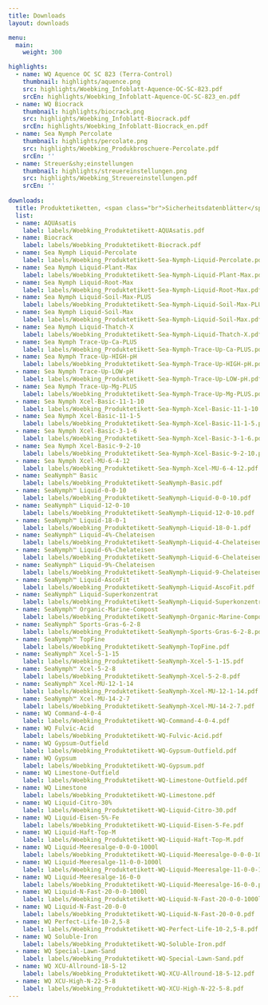 ```yaml
---
title: Downloads
layout: downloads

menu:
  main:
    weight: 300

highlights:
  - name: WQ Aquence OC SC 823 (Terra-Control)
    thumbnail: highlights/aquence.png
    src: highlights/Woebking_Infoblatt-Aquence-OC-SC-823.pdf
    srcEn: highlights/Woebking_Infoblatt-Aquence-OC-SC-823_en.pdf
  - name: WQ Biocrack
    thumbnail: highlights/biocrack.png
    src: highlights/Woebking_Infoblatt-Biocrack.pdf
    srcEn: highlights/Woebking_Infoblatt-Biocrack_en.pdf
  - name: Sea Nymph Percolate
    thumbnail: highlights/percolate.png
    src: highlights/Woebking_Produkbroschuere-Percolate.pdf
    srcEn: ''
  - name: Streuer&shy;einstellungen
    thumbnail: highlights/streuereinstellungen.png
    src: highlights/Woebking_Streuereinstellungen.pdf
    srcEn: ''
  
downloads:
  title: Produktetiketten, <span class="br">Sicherheitsdatenblätter</span>
  list:
  - name: AQUAsatis
    label: labels/Woebking_Produktetikett-AQUAsatis.pdf
  - name: Biocrack
    label: labels/Woebking_Produktetikett-Biocrack.pdf
  - name: Sea Nymph Liquid-Percolate
    label: labels/Woebking_Produktetikett-Sea-Nymph-Liquid-Percolate.pdf
  - name: Sea Nymph Liquid-Plant-Max
    label: labels/Woebking_Produktetikett-Sea-Nymph-Liquid-Plant-Max.pdf
  - name: Sea Nymph Liquid-Root-Max
    label: labels/Woebking_Produktetikett-Sea-Nymph-Liquid-Root-Max.pdf
  - name: Sea Nymph Liquid-Soil-Max-PLUS
    label: labels/Woebking_Produktetikett-Sea-Nymph-Liquid-Soil-Max-PLUS.pdf
  - name: Sea Nymph Liquid-Soil-Max
    label: labels/Woebking_Produktetikett-Sea-Nymph-Liquid-Soil-Max.pdf
  - name: Sea Nymph Liquid-Thatch-X
    label: labels/Woebking_Produktetikett-Sea-Nymph-Liquid-Thatch-X.pdf
  - name: Sea Nymph Trace-Up-Ca-PLUS
    label: labels/Woebking_Produktetikett-Sea-Nymph-Trace-Up-Ca-PLUS.pdf
  - name: Sea Nymph Trace-Up-HIGH-pH
    label: labels/Woebking_Produktetikett-Sea-Nymph-Trace-Up-HIGH-pH.pdf
  - name: Sea Nymph Trace-Up-LOW-pH
    label: labels/Woebking_Produktetikett-Sea-Nymph-Trace-Up-LOW-pH.pdf
  - name: Sea Nymph Trace-Up-Mg-PLUS
    label: labels/Woebking_Produktetikett-Sea-Nymph-Trace-Up-Mg-PLUS.pdf
  - name: Sea Nymph Xcel-Basic-11-1-10
    label: labels/Woebking_Produktetikett-Sea-Nymph-Xcel-Basic-11-1-10.pdf
  - name: Sea Nymph Xcel-Basic-11-1-5
    label: labels/Woebking_Produktetikett-Sea-Nymph-Xcel-Basic-11-1-5.pdf
  - name: Sea Nymph Xcel-Basic-3-1-6
    label: labels/Woebking_Produktetikett-Sea-Nymph-Xcel-Basic-3-1-6.pdf
  - name: Sea Nymph Xcel-Basic-9-2-10
    label: labels/Woebking_Produktetikett-Sea-Nymph-Xcel-Basic-9-2-10.pdf
  - name: Sea Nymph Xcel-MU-6-4-12
    label: labels/Woebking_Produktetikett-Sea-Nymph-Xcel-MU-6-4-12.pdf
  - name: SeaNymph™ Basic
    label: labels/Woebking_Produktetikett-SeaNymph-Basic.pdf
  - name: SeaNymph™ Liquid-0-0-10
    label: labels/Woebking_Produktetikett-SeaNymph-Liquid-0-0-10.pdf
  - name: SeaNymph™ Liquid-12-0-10
    label: labels/Woebking_Produktetikett-SeaNymph-Liquid-12-0-10.pdf
  - name: SeaNymph™ Liquid-18-0-1
    label: labels/Woebking_Produktetikett-SeaNymph-Liquid-18-0-1.pdf
  - name: SeaNymph™ Liquid-4%-Chelateisen
    label: labels/Woebking_Produktetikett-SeaNymph-Liquid-4-Chelateisen.pdf
  - name: SeaNymph™ Liquid-6%-Chelateisen
    label: labels/Woebking_Produktetikett-SeaNymph-Liquid-6-Chelateisen.pdf
  - name: SeaNymph™ Liquid-9%-Chelateisen
    label: labels/Woebking_Produktetikett-SeaNymph-Liquid-9-Chelateisen.pdf
  - name: SeaNymph™ Liquid-AscoFit
    label: labels/Woebking_Produktetikett-SeaNymph-Liquid-AscoFit.pdf
  - name: SeaNymph™ Liquid-Superkonzentrat
    label: labels/Woebking_Produktetikett-SeaNymph-Liquid-Superkonzentrat.pdf
  - name: SeaNymph™ Organic-Marine-Compost
    label: labels/Woebking_Produktetikett-SeaNymph-Organic-Marine-Compost.pdf
  - name: SeaNymph™ Sports-Gras-6-2-8
    label: labels/Woebking_Produktetikett-SeaNymph-Sports-Gras-6-2-8.pdf
  - name: SeaNymph™ TopFine
    label: labels/Woebking_Produktetikett-SeaNymph-TopFine.pdf
  - name: SeaNymph™ Xcel-5-1-15
    label: labels/Woebking_Produktetikett-SeaNymph-Xcel-5-1-15.pdf
  - name: SeaNymph™ Xcel-5-2-8
    label: labels/Woebking_Produktetikett-SeaNymph-Xcel-5-2-8.pdf
  - name: SeaNymph™ Xcel-MU-12-1-14
    label: labels/Woebking_Produktetikett-SeaNymph-Xcel-MU-12-1-14.pdf
  - name: SeaNymph™ Xcel-MU-14-2-7
    label: labels/Woebking_Produktetikett-SeaNymph-Xcel-MU-14-2-7.pdf
  - name: WQ Command-4-0-4
    label: labels/Woebking_Produktetikett-WQ-Command-4-0-4.pdf
  - name: WQ Fulvic-Acid
    label: labels/Woebking_Produktetikett-WQ-Fulvic-Acid.pdf
  - name: WQ Gypsum-Outfield
    label: labels/Woebking_Produktetikett-WQ-Gypsum-Outfield.pdf
  - name: WQ Gypsum
    label: labels/Woebking_Produktetikett-WQ-Gypsum.pdf
  - name: WQ Limestone-Outfield
    label: labels/Woebking_Produktetikett-WQ-Limestone-Outfield.pdf
  - name: WQ Limestone
    label: labels/Woebking_Produktetikett-WQ-Limestone.pdf
  - name: WQ Liquid-Citro-30%
    label: labels/Woebking_Produktetikett-WQ-Liquid-Citro-30.pdf
  - name: WQ Liquid-Eisen-5%-Fe
    label: labels/Woebking_Produktetikett-WQ-Liquid-Eisen-5-Fe.pdf
  - name: WQ Liquid-Haft-Top-M
    label: labels/Woebking_Produktetikett-WQ-Liquid-Haft-Top-M.pdf
  - name: WQ Liquid-Meeresalge-0-0-0-1000l
    label: labels/Woebking_Produktetikett-WQ-Liquid-Meeresalge-0-0-0-1000l.pdf
  - name: WQ Liquid-Meeresalge-11-0-0-1000l
    label: labels/Woebking_Produktetikett-WQ-Liquid-Meeresalge-11-0-0-1000l.pdf
  - name: WQ Liquid-Meeresalge-16-0-0
    label: labels/Woebking_Produktetikett-WQ-Liquid-Meeresalge-16-0-0.pdf
  - name: WQ Liquid-N-Fast-20-0-0-1000l
    label: labels/Woebking_Produktetikett-WQ-Liquid-N-Fast-20-0-0-1000l.pdf
  - name: WQ Liquid-N-Fast-20-0-0
    label: labels/Woebking_Produktetikett-WQ-Liquid-N-Fast-20-0-0.pdf
  - name: WQ Perfect-Life-10-2,5-8
    label: labels/Woebking_Produktetikett-WQ-Perfect-Life-10-2,5-8.pdf
  - name: WQ Soluble-Iron
    label: labels/Woebking_Produktetikett-WQ-Soluble-Iron.pdf
  - name: WQ Special-Lawn-Sand
    label: labels/Woebking_Produktetikett-WQ-Special-Lawn-Sand.pdf
  - name: WQ XCU-Allround-18-5-12
    label: labels/Woebking_Produktetikett-WQ-XCU-Allround-18-5-12.pdf
  - name: WQ XCU-High-N-22-5-8
    label: labels/Woebking_Produktetikett-WQ-XCU-High-N-22-5-8.pdf
---
```

